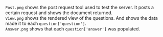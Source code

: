`Post.png` shows the post request tool used to test the server. It posts a certain request and shows the document returned.<br>
`View.png` shows the rendered view of the questions. And shows the data made it to each `question['question']`.<br>
`Answer.png` shows that each `question['answer']` was populated.<br>
